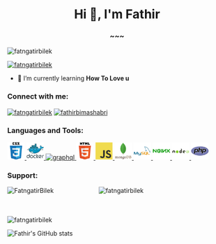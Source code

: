 <h1 align="center">Hi 👋, I'm Fathir</h1>
<h3 align="center">~~~</h3>

<p align="left"> <img src="https://komarev.com/ghpvc/?username=fatngatirbilek&label=Profile%20views&color=0e75b6&style=flat" alt="fatngatirbilek" /> </p>



<p align="left"> <a href="https://twitter.com/fatngatirbilek" target="blank"><img src="https://img.shields.io/twitter/follow/fatngatirbilek?logo=twitter&style=for-the-badge" alt="fatngatirbilek" /></a> </p>

- 🌱 I’m currently learning **How To Love u**

<h3 align="left">Connect with me:</h3>
<p align="left">
<a href="https://twitter.com/fatngatirbilek" target="blank"><img align="center" src="https://raw.githubusercontent.com/rahuldkjain/github-profile-readme-generator/master/src/images/icons/Social/twitter.svg" alt="fatngatirbilek" height="30" width="40" /></a>
<a href="https://instagram.com/fathirbimashabri" target="blank"><img align="center" src="https://raw.githubusercontent.com/rahuldkjain/github-profile-readme-generator/master/src/images/icons/Social/instagram.svg" alt="fathirbimashabri" height="30" width="40" /></a>
</p>

<h3 align="left">Languages and Tools:</h3>
<p align="left"> <a href="https://www.w3schools.com/css/" target="_blank" rel="noreferrer"> <img src="https://raw.githubusercontent.com/devicons/devicon/master/icons/css3/css3-original-wordmark.svg" alt="css3" width="40" height="40"/> </a> <a href="https://www.docker.com/" target="_blank" rel="noreferrer"> <img src="https://raw.githubusercontent.com/devicons/devicon/master/icons/docker/docker-original-wordmark.svg" alt="docker" width="40" height="40"/> </a> <a href="https://graphql.org" target="_blank" rel="noreferrer"> <img src="https://www.vectorlogo.zone/logos/graphql/graphql-icon.svg" alt="graphql" width="40" height="40"/> </a> <a href="https://www.w3.org/html/" target="_blank" rel="noreferrer"> <img src="https://raw.githubusercontent.com/devicons/devicon/master/icons/html5/html5-original-wordmark.svg" alt="html5" width="40" height="40"/> </a> <a href="https://developer.mozilla.org/en-US/docs/Web/JavaScript" target="_blank" rel="noreferrer"> <img src="https://raw.githubusercontent.com/devicons/devicon/master/icons/javascript/javascript-original.svg" alt="javascript" width="40" height="40"/> </a> <a href="https://www.mongodb.com/" target="_blank" rel="noreferrer"> <img src="https://raw.githubusercontent.com/devicons/devicon/master/icons/mongodb/mongodb-original-wordmark.svg" alt="mongodb" width="40" height="40"/> </a> <a href="https://www.mysql.com/" target="_blank" rel="noreferrer"> <img src="https://raw.githubusercontent.com/devicons/devicon/master/icons/mysql/mysql-original-wordmark.svg" alt="mysql" width="40" height="40"/> </a> <a href="https://www.nginx.com" target="_blank" rel="noreferrer"> <img src="https://raw.githubusercontent.com/devicons/devicon/master/icons/nginx/nginx-original.svg" alt="nginx" width="40" height="40"/> </a> <a href="https://nodejs.org" target="_blank" rel="noreferrer"> <img src="https://raw.githubusercontent.com/devicons/devicon/master/icons/nodejs/nodejs-original-wordmark.svg" alt="nodejs" width="40" height="40"/> </a> <a href="https://www.php.net" target="_blank" rel="noreferrer"> <img src="https://raw.githubusercontent.com/devicons/devicon/master/icons/php/php-original.svg" alt="php" width="40" height="40"/> </a> </p>

<h3 align="left">Support:</h3>
<p><a href="https://www.buymeacoffee.com/FatngatirBilek "> <img align="left" src="https://cdn.buymeacoffee.com/buttons/v2/default-yellow.png" height="50" width="210" alt="FatngatirBilek " /></a><a href="https://ko-fi.com/fatngatirbilek"> <img align="left" src="https://cdn.ko-fi.com/cdn/kofi3.png?v=3" height="50" width="210" alt="fatngatirbilek" /></a></p><br><br>
<br>
<p><img align="center" src="https://github-readme-stats.vercel.app/api/top-langs?username=fatngatirbilek&show_icons=truetext_color=718096&theme=radical&locale=en&layout=compact" alt="fatngatirbilek" /></p>


![Fathir's GitHub stats](https://github-readme-stats.vercel.app/api?username=FatngatirBilek&show_icons=true&theme=radical)
